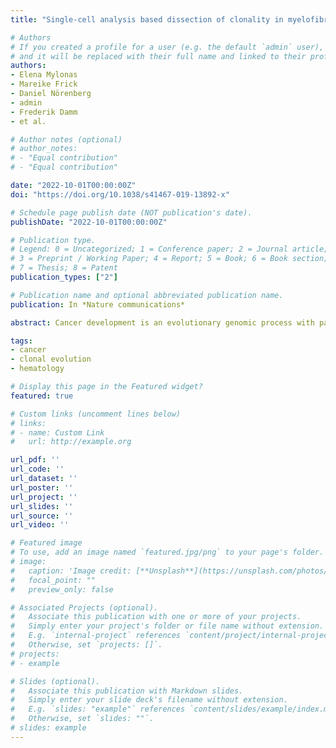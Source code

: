 ```yaml
---
title: "Single-cell analysis based dissection of clonality in myelofibrosis"

# Authors
# If you created a profile for a user (e.g. the default `admin` user), write the username (folder name) here 
# and it will be replaced with their full name and linked to their profile.
authors:
- Elena Mylonas
- Mareike Frick
- Daniel Nörenberg
- admin
- Frederik Damm
- et al.

# Author notes (optional)
# author_notes:
# - "Equal contribution"
# - "Equal contribution"

date: "2022-10-01T00:00:00Z"
doi: "https://doi.org/10.1038/s41467-019-13892-x"

# Schedule page publish date (NOT publication's date).
publishDate: "2022-10-01T00:00:00Z"

# Publication type.
# Legend: 0 = Uncategorized; 1 = Conference paper; 2 = Journal article;
# 3 = Preprint / Working Paper; 4 = Report; 5 = Book; 6 = Book section;
# 7 = Thesis; 8 = Patent
publication_types: ["2"]

# Publication name and optional abbreviated publication name.
publication: In *Nature communications*

abstract: Cancer development is an evolutionary genomic process with parallels to Darwinian selection. It requires acquisition of multiple somatic mutations that collectively cause a malignant phenotype and continuous clonal evolution is often linked to tumor progression. Here, we show the clonal evolution structure in 15 myelofibrosis (MF) patients while receiving treatment with JAK inhibitors (mean follow-up 3.9 years). Whole-exome sequencing at multiple time points reveal acquisition of somatic mutations and copy number aberrations over time. While JAK inhibition therapy does not seem to create a clear evolutionary bottleneck, we observe a more complex clonal architecture over time, and appearance of unrelated clones. Disease progression associates with increased genetic heterogeneity and gain of RAS/RTK pathway mutations. Clonal diversity results in clone-specific expansion within different myeloid cell lineages. Single-cell genotyping of circulating CD34+ progenitor cells allows the reconstruction of MF phylogeny demonstrating loss of heterozygosity and parallel evolution as recurrent events.

tags:
- cancer
- clonal evolution
- hematology

# Display this page in the Featured widget?
featured: true

# Custom links (uncomment lines below)
# links:
# - name: Custom Link
#   url: http://example.org

url_pdf: ''
url_code: ''
url_dataset: ''
url_poster: ''
url_project: ''
url_slides: ''
url_source: ''
url_video: ''

# Featured image
# To use, add an image named `featured.jpg/png` to your page's folder. 
# image:
#   caption: 'Image credit: [**Unsplash**](https://unsplash.com/photos/pLCdAaMFLTE)'
#   focal_point: ""
#   preview_only: false

# Associated Projects (optional).
#   Associate this publication with one or more of your projects.
#   Simply enter your project's folder or file name without extension.
#   E.g. `internal-project` references `content/project/internal-project/index.md`.
#   Otherwise, set `projects: []`.
# projects:
# - example

# Slides (optional).
#   Associate this publication with Markdown slides.
#   Simply enter your slide deck's filename without extension.
#   E.g. `slides: "example"` references `content/slides/example/index.md`.
#   Otherwise, set `slides: ""`.
# slides: example
---
```

<!---
Supplementary notes can be added here, including [code, math, and images](https://wowchemy.com/docs/writing-markdown-latex/).
--->
